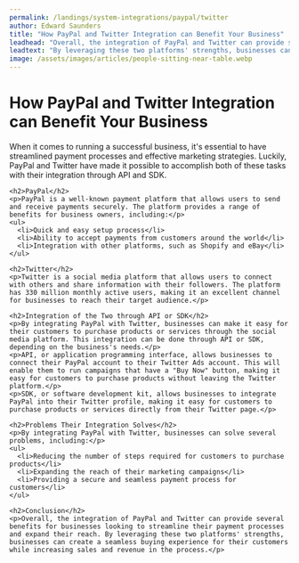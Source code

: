 ```yaml
---
permalink: /landings/system-integrations/paypal/twitter
author: Edward Saunders
title: "How PayPal and Twitter Integration can Benefit Your Business"
leadhead: "Overall, the integration of PayPal and Twitter can provide several benefits for businesses looking to streamline their payment processes and expand their reach"
leadtext: "By leveraging these two platforms' strengths, businesses can create a seamless buying experience for their customers while increasing sales and revenue in the process."
image: /assets/images/articles/people-sitting-near-table.webp
---
```

<div class="arttext">    <h1>How PayPal and Twitter Integration can Benefit Your Business</h1>
    <p>When it comes to running a successful business, it's essential to have streamlined payment processes and effective marketing strategies. Luckily, PayPal and Twitter have made it possible to accomplish both of these tasks with their integration through API and SDK.</p>
    
    <h2>PayPal</h2>
    <p>PayPal is a well-known payment platform that allows users to send and receive payments securely. The platform provides a range of benefits for business owners, including:</p>
    <ul>
      <li>Quick and easy setup process</li>
      <li>Ability to accept payments from customers around the world</li>
      <li>Integration with other platforms, such as Shopify and eBay</li>
    </ul>
    
    <h2>Twitter</h2>
    <p>Twitter is a social media platform that allows users to connect with others and share information with their followers. The platform has 330 million monthly active users, making it an excellent channel for businesses to reach their target audience.</p>
    
    <h2>Integration of the Two through API or SDK</h2>
    <p>By integrating PayPal with Twitter, businesses can make it easy for their customers to purchase products or services through the social media platform. This integration can be done through API or SDK, depending on the business's needs.</p>
    <p>API, or application programming interface, allows businesses to connect their PayPal account to their Twitter Ads account. This will enable them to run campaigns that have a "Buy Now" button, making it easy for customers to purchase products without leaving the Twitter platform.</p>
    <p>SDK, or software development kit, allows businesses to integrate PayPal into their Twitter profile, making it easy for customers to purchase products or services directly from their Twitter page.</p>
    
    <h2>Problems Their Integration Solves</h2>
    <p>By integrating PayPal with Twitter, businesses can solve several problems, including:</p>
    <ul>
      <li>Reducing the number of steps required for customers to purchase products</li>
      <li>Expanding the reach of their marketing campaigns</li>
      <li>Providing a secure and seamless payment process for customers</li>
    </ul>
    
    <h2>Conclusion</h2>
    <p>Overall, the integration of PayPal and Twitter can provide several benefits for businesses looking to streamline their payment processes and expand their reach. By leveraging these two platforms' strengths, businesses can create a seamless buying experience for their customers while increasing sales and revenue in the process.</p>
</div>